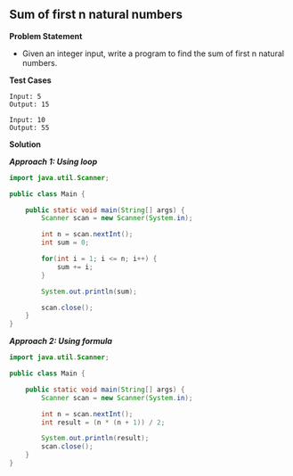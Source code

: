 ## Sum of first n natural numbers

**Problem Statement**

- Given an integer input, write a program to find the sum of first n natural numbers.

**Test Cases**

```
Input: 5
Output: 15

Input: 10
Output: 55
```

**Solution**

_**Approach 1: Using loop**_

```java
import java.util.Scanner;

public class Main {

	public static void main(String[] args) {
		Scanner scan = new Scanner(System.in);

		int n = scan.nextInt();
		int sum = 0;

		for(int i = 1; i <= n; i++) {
			sum += i;
		}

		System.out.println(sum);

		scan.close();
	}
}
```

_**Approach 2: Using formula**_

```java
import java.util.Scanner;

public class Main {

	public static void main(String[] args) {
		Scanner scan = new Scanner(System.in);

		int n = scan.nextInt();
		int result = (n * (n + 1)) / 2;

		System.out.println(result);
		scan.close();
	}
}
```
